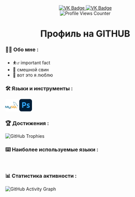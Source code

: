 <div id="badges" align ="center"> 
  <a href= "https://vk.com/a.proninaaa">
    <img src = "https://img.shields.io/badge/VK-blue?style=for-the-badge&logo=VK&logoColor=white" alt="VK Badge"/>
  </a>
 
  <a href= "https://mail.google.com/mail/u/1/#inbox">
    <img src = "https://img.shields.io/badge/EMAIL-red?style=for-the-badge&logo=Gmail&logoColor=white" alt="VK Badge"/>
  </a>
</div>

<div id="viewprof" align="center">
  <img src="https://komarev.com/ghpvc/?username=prAleksa&style=flat-square&color=blue" alt="Profile Views Counter"/>
</div>

<div id="heythere" align="center"> 
  <h1> Профиль на GITHUB </h1> 
</div>

### 👩‍💻 Обо мне :

- ⛹️‍♂️ important fact
- 🐷 смешной свин
- 💸 вот это я люблю

### 🛠️ Языки и инструменты :

<div>
  <img src="https://github.com/devicons/devicon/blob/master/icons/mysql/mysql-original-wordmark.svg" width="40" height="40"/>
  <img src="https://github.com/devicons/devicon/blob/master/icons/photoshop/photoshop-original.svg" width="40" height="40"/>
</div>

### 🏆 Достижения :

<div>
  <img src="https://github-profile-trophy.vercel.app/?username=prAleksa" alt="GitHub Trophies"/>
</div>

### ⌨️ Наиболее используемые языки :

<div>
  <img src="https://github-readme-stats.vercel.app/api/top-langs/?username=prAleksa" alt=""/>
</div>

### 📊 Статистика активности :

<div>
  <img src="https://github-readme-activity-graph.vercel.app/graph?username=prAleksa&theme=dracula" alt="GitHub Activity Graph"/>
</div>
